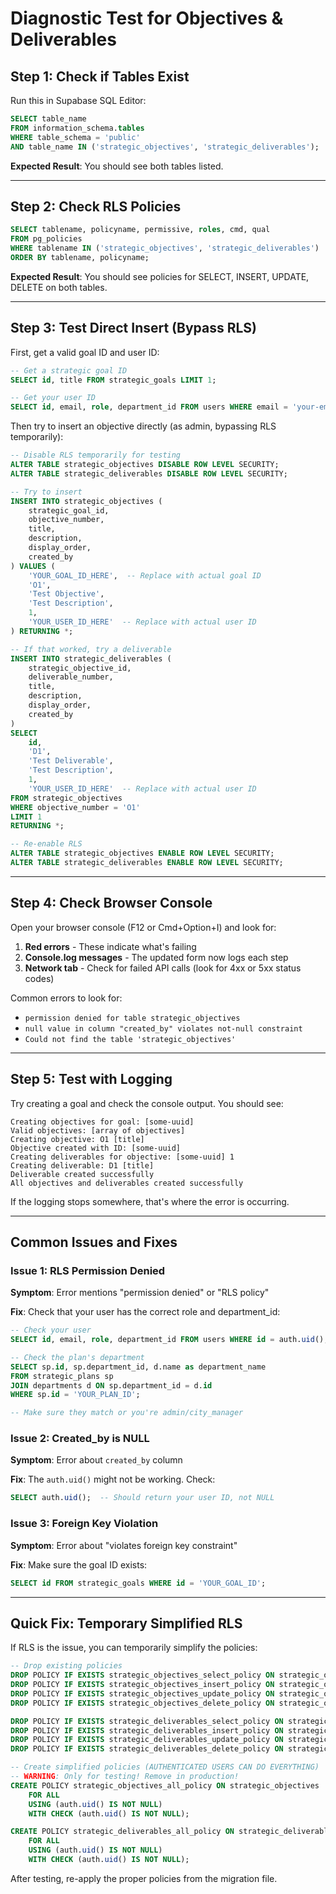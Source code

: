 # Diagnostic Test for Objectives & Deliverables

## Step 1: Check if Tables Exist

Run this in Supabase SQL Editor:

```sql
SELECT table_name 
FROM information_schema.tables 
WHERE table_schema = 'public' 
AND table_name IN ('strategic_objectives', 'strategic_deliverables');
```

**Expected Result**: You should see both tables listed.

---

## Step 2: Check RLS Policies

```sql
SELECT tablename, policyname, permissive, roles, cmd, qual 
FROM pg_policies 
WHERE tablename IN ('strategic_objectives', 'strategic_deliverables')
ORDER BY tablename, policyname;
```

**Expected Result**: You should see policies for SELECT, INSERT, UPDATE, DELETE on both tables.

---

## Step 3: Test Direct Insert (Bypass RLS)

First, get a valid goal ID and user ID:

```sql
-- Get a strategic goal ID
SELECT id, title FROM strategic_goals LIMIT 1;

-- Get your user ID
SELECT id, email, role, department_id FROM users WHERE email = 'your-email@example.com';
```

Then try to insert an objective directly (as admin, bypassing RLS temporarily):

```sql
-- Disable RLS temporarily for testing
ALTER TABLE strategic_objectives DISABLE ROW LEVEL SECURITY;
ALTER TABLE strategic_deliverables DISABLE ROW LEVEL SECURITY;

-- Try to insert
INSERT INTO strategic_objectives (
    strategic_goal_id,
    objective_number,
    title,
    description,
    display_order,
    created_by
) VALUES (
    'YOUR_GOAL_ID_HERE',  -- Replace with actual goal ID
    'O1',
    'Test Objective',
    'Test Description',
    1,
    'YOUR_USER_ID_HERE'  -- Replace with actual user ID
) RETURNING *;

-- If that worked, try a deliverable
INSERT INTO strategic_deliverables (
    strategic_objective_id,
    deliverable_number,
    title,
    description,
    display_order,
    created_by
) 
SELECT 
    id,
    'D1',
    'Test Deliverable',
    'Test Description',
    1,
    'YOUR_USER_ID_HERE'  -- Replace with actual user ID
FROM strategic_objectives 
WHERE objective_number = 'O1' 
LIMIT 1
RETURNING *;

-- Re-enable RLS
ALTER TABLE strategic_objectives ENABLE ROW LEVEL SECURITY;
ALTER TABLE strategic_deliverables ENABLE ROW LEVEL SECURITY;
```

---

## Step 4: Check Browser Console

Open your browser console (F12 or Cmd+Option+I) and look for:

1. **Red errors** - These indicate what's failing
2. **Console.log messages** - The updated form now logs each step
3. **Network tab** - Check for failed API calls (look for 4xx or 5xx status codes)

Common errors to look for:
- `permission denied for table strategic_objectives`
- `null value in column "created_by" violates not-null constraint`
- `Could not find the table 'strategic_objectives'`

---

## Step 5: Test with Logging

Try creating a goal and check the console output. You should see:

```
Creating objectives for goal: [some-uuid]
Valid objectives: [array of objectives]
Creating objective: O1 [title]
Objective created with ID: [some-uuid]
Creating deliverables for objective: [some-uuid] 1
Creating deliverable: D1 [title]
Deliverable created successfully
All objectives and deliverables created successfully
```

If the logging stops somewhere, that's where the error is occurring.

---

## Common Issues and Fixes

### Issue 1: RLS Permission Denied

**Symptom**: Error mentions "permission denied" or "RLS policy"

**Fix**: Check that your user has the correct role and department_id:

```sql
-- Check your user
SELECT id, email, role, department_id FROM users WHERE id = auth.uid();

-- Check the plan's department
SELECT sp.id, sp.department_id, d.name as department_name
FROM strategic_plans sp
JOIN departments d ON sp.department_id = d.id
WHERE sp.id = 'YOUR_PLAN_ID';

-- Make sure they match or you're admin/city_manager
```

### Issue 2: Created_by is NULL

**Symptom**: Error about `created_by` column

**Fix**: The `auth.uid()` might not be working. Check:

```sql
SELECT auth.uid();  -- Should return your user ID, not NULL
```

### Issue 3: Foreign Key Violation

**Symptom**: Error about "violates foreign key constraint"

**Fix**: Make sure the goal ID exists:

```sql
SELECT id FROM strategic_goals WHERE id = 'YOUR_GOAL_ID';
```

---

## Quick Fix: Temporary Simplified RLS

If RLS is the issue, you can temporarily simplify the policies:

```sql
-- Drop existing policies
DROP POLICY IF EXISTS strategic_objectives_select_policy ON strategic_objectives;
DROP POLICY IF EXISTS strategic_objectives_insert_policy ON strategic_objectives;
DROP POLICY IF EXISTS strategic_objectives_update_policy ON strategic_objectives;
DROP POLICY IF EXISTS strategic_objectives_delete_policy ON strategic_objectives;

DROP POLICY IF EXISTS strategic_deliverables_select_policy ON strategic_deliverables;
DROP POLICY IF EXISTS strategic_deliverables_insert_policy ON strategic_deliverables;
DROP POLICY IF EXISTS strategic_deliverables_update_policy ON strategic_deliverables;
DROP POLICY IF EXISTS strategic_deliverables_delete_policy ON strategic_deliverables;

-- Create simplified policies (AUTHENTICATED USERS CAN DO EVERYTHING)
-- WARNING: Only for testing! Remove in production!
CREATE POLICY strategic_objectives_all_policy ON strategic_objectives
    FOR ALL
    USING (auth.uid() IS NOT NULL)
    WITH CHECK (auth.uid() IS NOT NULL);

CREATE POLICY strategic_deliverables_all_policy ON strategic_deliverables
    FOR ALL
    USING (auth.uid() IS NOT NULL)
    WITH CHECK (auth.uid() IS NOT NULL);
```

After testing, re-apply the proper policies from the migration file.

